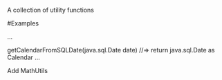 A collection of utility functions

#Examples

...

getCalendarFromSQLDate(java.sql.Date date)
//=> return java.sql.Date as Calendar
...

Add MathUtils